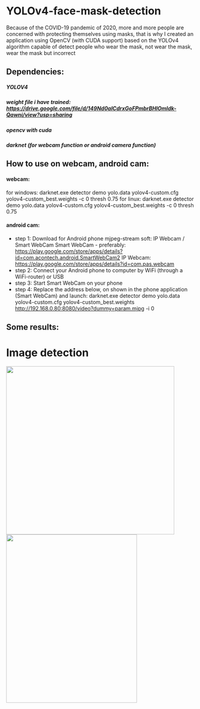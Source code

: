 # YOLOv4-face-mask-detection

Because of the COVID-19 pandemic of 2020, more and more people are concerned with protecting themselves using masks, that is why I created an application using OpenCV (with CUDA support) based on the YOLOv4 algorithm capable of detect people who wear the mask, not wear the mask, wear the mask but incorrect

## Dependencies:
##### YOLOV4
##### weight file i have trained: https://drive.google.com/file/d/149Nd0aICdrxGoFPmbrBHlOmIdk-Qawni/view?usp=sharing
##### opencv with cuda
##### darknet (for webcam function or android camera function)

## How to use on webcam, android cam:

#### webcam: 
for windows: darknet.exe detector demo yolo.data yolov4-custom.cfg yolov4-custom_best.weights -c 0 thresh 0.75
for linux: darknet.exe detector demo yolo.data yolov4-custom.cfg yolov4-custom_best.weights -c 0 thresh 0.75


#### android cam:
- step 1: Download for Android phone mjpeg-stream soft: IP Webcam / Smart WebCam
  Smart WebCam - preferably: https://play.google.com/store/apps/details?id=com.acontech.android.SmartWebCam2
  IP Webcam: https://play.google.com/store/apps/details?id=com.pas.webcam
- step 2: Connect your Android phone to computer by WiFi (through a WiFi-router) or USB
- step 3: Start Smart WebCam on your phone
- step 4: Replace the address below, on shown in the phone application (Smart WebCam) and launch:
  darknet.exe detector demo yolo.data yolov4-custom.cfg yolov4-custom_best.weights http://192.168.0.80:8080/video?dummy=param.mjpg -i 0

## Some results:

# Image detection


<img src="https://user-images.githubusercontent.com/88756362/132335356-3173bdf2-2b4a-40bf-8b9a-7a8cb73e576c.jpg" width="450" height="450">
<img src="https://user-images.githubusercontent.com/88756362/132334407-311248c1-6311-4e8d-9149-cd360ee47261.jpg" width="350" height="450">



